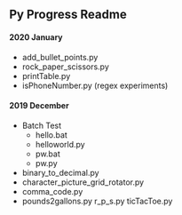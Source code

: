 ## Py Progress Readme

#### 2020 January

* add_bullet_points.py
* rock_paper_scissors.py
* printTable.py
* isPhoneNumber.py (regex experiments)


#### 2019 December

* Batch Test
	* hello.bat
	* helloworld.py
	* pw.bat
	* pw.py
* binary_to_decimal.py
* character_picture_grid_rotator.py
* comma_code.py
* pounds2gallons.py
r_p_s.py
ticTacToe.py

